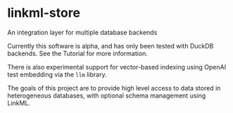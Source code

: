 # linkml-store

An integration layer for multiple database backends

Currently this software is alpha, and has only been tested with DuckDB backends. See the Tutorial for more information.

There is also experimental support for vector-based indexing using OpenAI test embedding via the `llm` library.

The goals of this project are to provide high level access to data stored in heterogeneous databases,
with optional schema management using LinkML.
